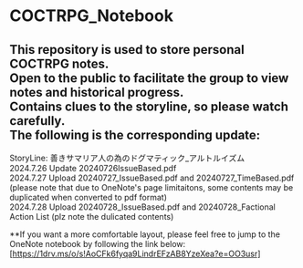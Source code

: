 # COCTRPG_Notebook
This repository is used to store personal COCTRPG notes.   
Open to the public to facilitate the group to view notes and historical progress.  
Contains clues to the storyline, so please watch carefully.  
The following is the corresponding update:  
---------------------------------------------------------------------------------------------------  
StoryLine: 善きサマリア人の為のドグマティック_アルトルイズム  
2024.7.26 Update 20240726IssueBased.pdf  
2024.7.27 Upload 20240727_IssueBased.pdf and 20240727_TimeBased.pdf (please note that due to OneNote's page limitaitons, some contents may be duplicated when converted to pdf format)   
2024.7.28 Upload 20240728_IssueBased.pdf and 20240728_Factional Action List (plz note the dulicated contents)  

**If you want a more comfortable layout, please feel free to jump to the OneNote notebook by following the link below:  
[https://1drv.ms/o/s!AoCFk6fyqa9LindrEFzAB8YzeXea?e=OO3usr]
